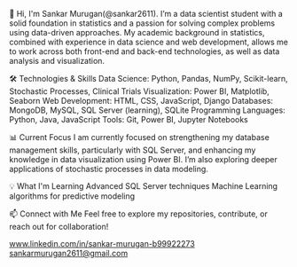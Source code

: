 👋 Hi, I'm Sankar Murugan(@sankar2611).
I’m a data scientist student with a solid foundation in statistics and a passion for solving complex problems using data-driven approaches. My academic background in statistics, combined with experience in data science and web development, allows me to work across both front-end and back-end technologies, as well as data analysis and visualization.

🛠️ Technologies & Skills
Data Science: Python, Pandas, NumPy, Scikit-learn, Stochastic Processes, Clinical Trials
Visualization: Power BI, Matplotlib, Seaborn
Web Development: HTML, CSS, JavaScript, Django
Databases: MongoDB, MySQL, SQL Server (learning), SQLite
Programming Languages: Python, Java, JavaScript
Tools: Git, Power BI, Jupyter Notebooks

📊 Current Focus
I am currently focused on strengthening my database management skills, particularly with SQL Server, and enhancing my knowledge in data visualization using Power BI. I’m also exploring deeper applications of stochastic processes in data modeling.

💡 What I'm Learning
Advanced SQL Server techniques
Machine Learning algorithms for predictive modeling

📫 Connect with Me
Feel free to explore my repositories, contribute, or reach out for collaboration!


www.linkedin.com/in/sankar-murugan-b99922273
sankarmurugan2611@gmail.com                                            
                                                

